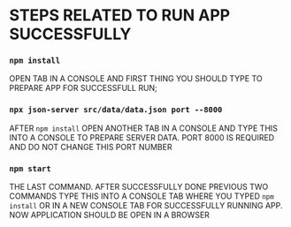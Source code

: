 # STEPS RELATED TO RUN APP SUCCESSFULLY

### `npm install`
OPEN TAB IN A CONSOLE AND FIRST THING YOU SHOULD TYPE TO PREPARE APP FOR SUCCESSFULL RUN;

### `npx json-server src/data/data.json port --8000`
AFTER `npm install` OPEN ANOTHER TAB IN A CONSOLE AND TYPE THIS INTO A CONSOLE TO PREPARE SERVER DATA. PORT 8000 IS REQUIRED AND DO NOT CHANGE THIS PORT NUMBER

### `npm start`
THE LAST COMMAND. AFTER SUCCESSFULLY DONE PREVIOUS TWO COMMANDS TYPE THIS INTO A CONSOLE TAB WHERE YOU TYPED `npm install` OR IN A NEW CONSOLE TAB FOR SUCCESSFULLY RUNNING APP. NOW APPLICATION SHOULD BE OPEN IN A BROWSER
